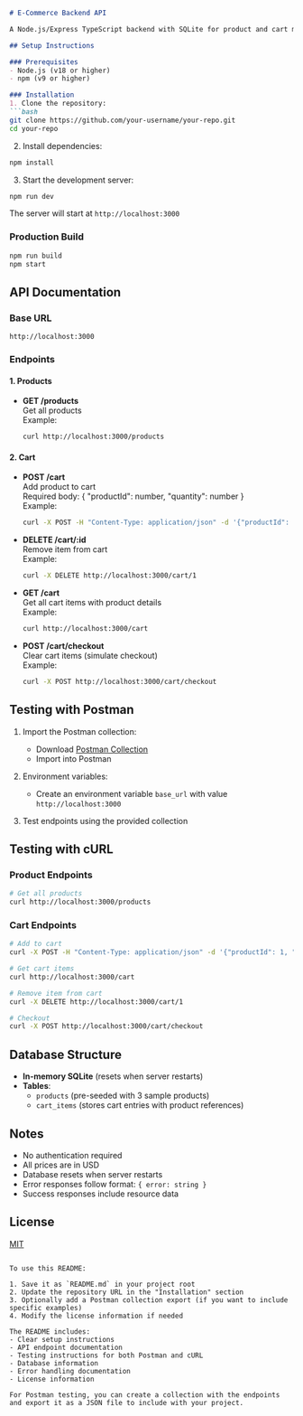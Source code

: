 ```markdown
# E-Commerce Backend API

A Node.js/Express TypeScript backend with SQLite for product and cart management.

## Setup Instructions

### Prerequisites
- Node.js (v18 or higher)
- npm (v9 or higher)

### Installation
1. Clone the repository:
```bash
git clone https://github.com/your-username/your-repo.git
cd your-repo
```

2. Install dependencies:
```bash
npm install
```

3. Start the development server:
```bash
npm run dev
```

The server will start at `http://localhost:3000`

### Production Build
```bash
npm run build
npm start
```

## API Documentation

### Base URL
`http://localhost:3000`

### Endpoints

#### 1. Products
- **GET /products**  
  Get all products  
  Example:
  ```bash
  curl http://localhost:3000/products
  ```

#### 2. Cart
- **POST /cart**  
  Add product to cart  
  Required body: { "productId": number, "quantity": number }  
  Example:
  ```bash
  curl -X POST -H "Content-Type: application/json" -d '{"productId": 1, "quantity": 2}' http://localhost:3000/cart
  ```

- **DELETE /cart/:id**  
  Remove item from cart  
  Example:
  ```bash
  curl -X DELETE http://localhost:3000/cart/1
  ```

- **GET /cart**  
  Get all cart items with product details  
  Example:
  ```bash
  curl http://localhost:3000/cart
  ```

- **POST /cart/checkout**  
  Clear cart items (simulate checkout)  
  Example:
  ```bash
  curl -X POST http://localhost:3000/cart/checkout
  ```

## Testing with Postman

1. Import the Postman collection:
   - Download [Postman Collection](./E-Commerce-API.postman_collection.json)
   - Import into Postman

2. Environment variables:
   - Create an environment variable `base_url` with value `http://localhost:3000`

3. Test endpoints using the provided collection

## Testing with cURL

### Product Endpoints
```bash
# Get all products
curl http://localhost:3000/products
```

### Cart Endpoints
```bash
# Add to cart
curl -X POST -H "Content-Type: application/json" -d '{"productId": 1, "quantity": 2}' http://localhost:3000/cart

# Get cart items
curl http://localhost:3000/cart

# Remove item from cart
curl -X DELETE http://localhost:3000/cart/1

# Checkout
curl -X POST http://localhost:3000/cart/checkout
```

## Database Structure
- **In-memory SQLite** (resets when server restarts)
- **Tables**:
  - `products` (pre-seeded with 3 sample products)
  - `cart_items` (stores cart entries with product references)

## Notes
- No authentication required
- All prices are in USD
- Database resets when server restarts
- Error responses follow format: `{ error: string }`
- Success responses include resource data

## License
[MIT](LICENSE)
```

To use this README:

1. Save it as `README.md` in your project root
2. Update the repository URL in the "Installation" section
3. Optionally add a Postman collection export (if you want to include specific examples)
4. Modify the license information if needed

The README includes:
- Clear setup instructions
- API endpoint documentation
- Testing instructions for both Postman and cURL
- Database information
- Error handling documentation
- License information

For Postman testing, you can create a collection with the endpoints and export it as a JSON file to include with your project.